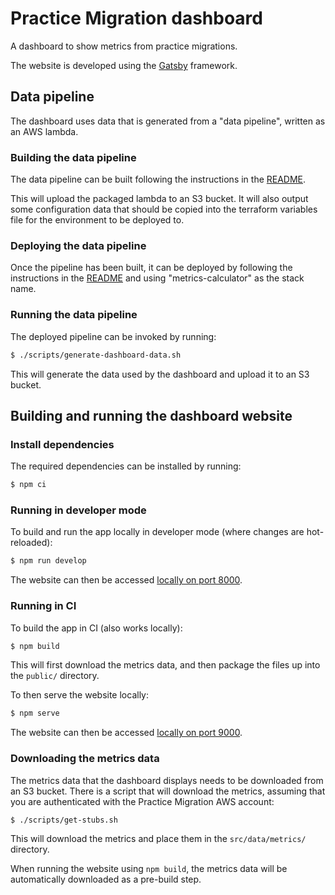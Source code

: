 # Practice Migration dashboard

A dashboard to show metrics from practice migrations.

The website is developed using the [Gatsby](https://www.gatsbyjs.com/) framework.

## Data pipeline

The dashboard uses data that is generated from a "data pipeline", written as an AWS lambda.

### Building the data pipeline

The data pipeline can be built following the instructions in the [README](metrics-calculator/README.md).

This will upload the packaged lambda to an S3 bucket. It will also output some configuration data that should be copied into the terraform variables file for the environment to be deployed to.

### Deploying the data pipeline

Once the pipeline has been built, it can be deployed by following the instructions in the [README](dashboard-infra/README.md) and using "metrics-calculator" as the stack name.

### Running the data pipeline

The deployed pipeline can be invoked by running:

```bash
$ ./scripts/generate-dashboard-data.sh
```

This will generate the data used by the dashboard and upload it to an S3 bucket.

## Building and running the dashboard website

### Install dependencies

The required dependencies can be installed by running:

```bash
$ npm ci
```

### Running in developer mode

To build and run the app locally in developer mode (where changes are hot-reloaded):

```bash
$ npm run develop
```

The website can then be accessed [locally on port 8000](http://localhost:8000).

### Running in CI

To build the app in CI (also works locally):

```bash
$ npm build
```

This will first download the metrics data, and then package the files up into the `public/` directory.

To then serve the website locally:

```bash
$ npm serve
```

The website can then be accessed [locally on port 9000](http://localhost:9000).

### Downloading the metrics data

The metrics data that the dashboard displays needs to be downloaded from an S3 bucket. There is a script that will download the metrics, assuming that you are authenticated with the Practice Migration AWS account:

```bash
$ ./scripts/get-stubs.sh
```

This will download the metrics and place them in the `src/data/metrics/` directory.

When running the website using `npm build`, the metrics data will be automatically downloaded as a pre-build step.
